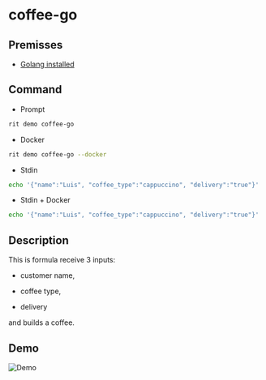 # coffee-go

## Premisses

- [Golang installed](https://golang.org/doc/install)

## Command

- Prompt
```bash
rit demo coffee-go
```


- Docker

```bash
rit demo coffee-go --docker
```

- Stdin

```bash
echo '{"name":"Luis", "coffee_type":"cappuccino", "delivery":"true"}' | rit demo coffee-go --stdin
```

- Stdin + Docker

```bash
echo '{"name":"Luis", "coffee_type":"cappuccino", "delivery":"true"}' | rit demo coffee-go --stdin --docker
```

## Description

This is formula receive 3 inputs:

- customer name,

- coffee type,

- delivery

and builds a coffee.

## Demo
![Demo](https://res.cloudinary.com/dvlvsv5v0/image/upload/v1601494070/ritGood_pk9rml.gif)